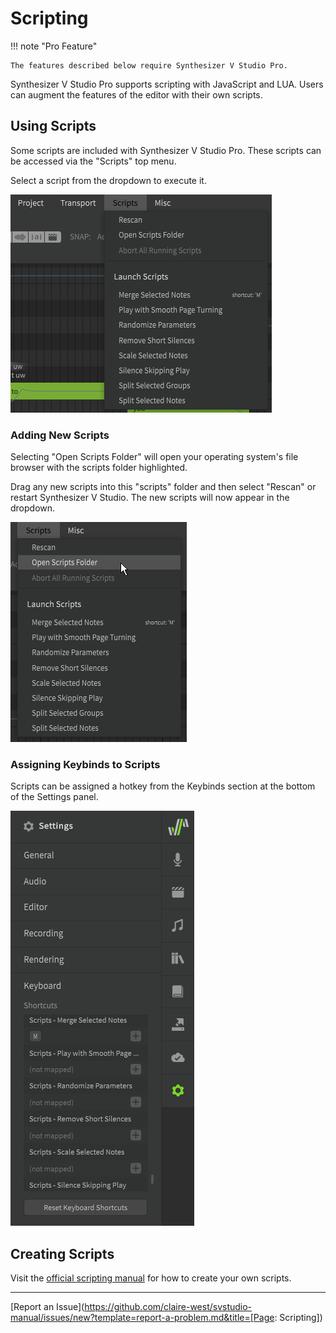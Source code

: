 # Scripting

!!! note "Pro Feature"

    The features described below require Synthesizer V Studio Pro.

Synthesizer V Studio Pro supports scripting with JavaScript and LUA. Users can augment the features of the editor with their own scripts.

## Using Scripts

Some scripts are included with Synthesizer V Studio Pro. These scripts can be accessed via the "Scripts" top menu.

Select a script from the dropdown to execute it.

![Scripts Dropdown](../img/advanced/scripts.png)

### Adding New Scripts

Selecting "Open Scripts Folder" will open your operating system's file browser with the scripts folder highlighted.

Drag any new scripts into this "scripts" folder and then select "Rescan" or restart Synthesizer V Studio. The new scripts will now appear in the dropdown.

![Scripts Folder](../img/advanced/scripts-open-folder.png)

### Assigning Keybinds to Scripts

Scripts can be assigned a hotkey from the Keybinds section at the bottom of the Settings panel.

![Assigning Hotkeys to Scripts](../img/advanced/scripts-keybind.png)

## Creating Scripts

Visit the [official scripting manual](https://resource.dreamtonics.com/scripting/) for how to create your own scripts.

---

[Report an Issue](https://github.com/claire-west/svstudio-manual/issues/new?template=report-a-problem.md&title=[Page: Scripting])